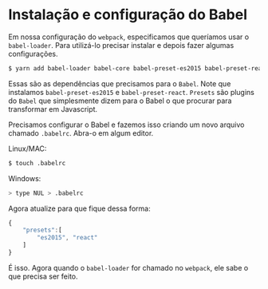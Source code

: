 # Instalação e configuração do Babel

Em nossa configuração do `webpack`, especificamos que queríamos usar o `babel-loader`. Para utilizá-lo precisar instalar e depois fazer algumas configurações.

```bash
$ yarn add babel-loader babel-core babel-preset-es2015 babel-preset-react --dev
```

Essas são as dependências que precisamos para o `Babel`. Note que instalamos `babel-preset-es2015` e `babel-preset-react`. `Presets` são plugins do `Babel` que simplesmente dizem para o Babel o que procurar para transformar em Javascript.

Precisamos configurar o Babel e fazemos isso criando um novo arquivo chamado `.babelrc`. Abra-o em algum editor.

Linux/MAC:
```bash
$ touch .babelrc
```

Windows:
```bash
> type NUL > .babelrc
```

Agora atualize para que fique dessa forma:

```javascript
{
    "presets":[
        "es2015", "react"
    ]
}
```

É isso. Agora quando o `babel-loader` for chamado no `webpack`, ele sabe o que precisa ser feito.

